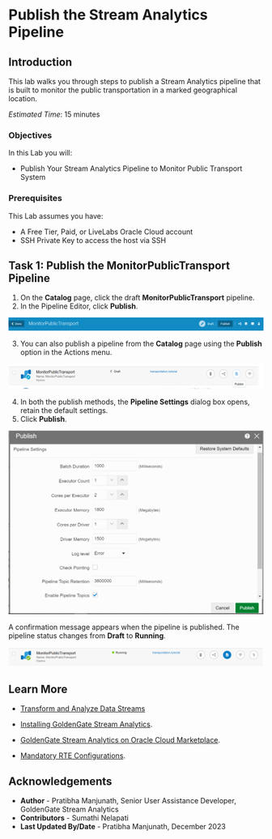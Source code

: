 
# Publish the Stream Analytics Pipeline

## Introduction

This lab walks you through steps to publish a Stream Analytics pipeline that is built to monitor the public transportation in a marked geographical location.

*Estimated Time*: 15 minutes

### Objectives
In this Lab you will:
- Publish Your Stream Analytics Pipeline to Monitor Public Transport System

### Prerequisites
This Lab assumes you have:
- A Free Tier, Paid, or LiveLabs Oracle Cloud account
- SSH Private Key to access the host via SSH

## **Task 1:** Publish the MonitorPublicTransport Pipeline

1. On the **Catalog** page, click the draft **MonitorPublicTransport** pipeline.
2. In the Pipeline Editor, click **Publish**.

![Publish Pipeline from the Pipeline Editor](./images/PubPPlneEditor.PNG "")

3. You can also publish a pipeline from the **Catalog** page using the **Publish** option in the Actions menu.

![Publish Pipeline from the Catalog Page](./images/PubPPlneCat.PNG "")

4. In both the publish methods, the **Pipeline Settings** dialog box opens, retain the default settings. 
5. Click **Publish**.

![Publish Pipeline from the Pipeline Editor](./images/PubPPlneSettings.PNG "")

A confirmation message appears when the pipeline is published. The pipeline status changes from **Draft** to **Running**.

![Publish Pipeline from the Pipeline Editor](./images/PublishedPPlne.PNG "")



## Learn More

* [Transform and Analyze Data Streams](https://docs.oracle.com/en/middleware/fusion-middleware/osa/19.1/using/creating-pipeline-transform-and-analyze-data-streams.html#GUID-9DB9B57A-1095-4557-ACB9-816A696EB121)

* [Installing GoldenGate Stream Analytics](https://docs.oracle.com/en/middleware/fusion-middleware/osa/19.1/using/install-and-upgrade.html#GUID-A687DFF0-728A-4071-947A-F3E90ABF65F6).

* [GoldenGate Stream Analytics on Oracle Cloud Marketplace](https://docs.oracle.com/en/middleware/fusion-middleware/osa/19.1/osamp/getting-started-goldengate-stream-analytics-oci.html#GUID-B488861E-1C43-4177-A1F8-40F8E44754AD).

* [Mandatory RTE Configurations](https://docs.oracle.com/en/middleware/fusion-middleware/osa/19.1/using/configuring-runtime-environment.html#GUID-EB33DDFD-7444-434D-8944-059564A453FD).

## Acknowledgements
* **Author** - Pratibha Manjunath, Senior User Assistance Developer, GoldenGate Stream Analytics
* **Contributors** - Sumathi Nelapati
* **Last Updated By/Date** - Pratibha Manjunath, December 2023
